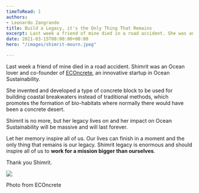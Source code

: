 ```yaml
---
timeToRead: 1
authors:
- Leonardo Zangrando
title: Build a Legacy, it's the Only Thing That Remains
excerpt: Last week a friend of mine died in a road accident. She was an Ocean lover.
date: 2021-03-15T00:00:00+00:00
hero: "/images/shimrit-mourn.jpeg"

---
```

Last week a friend of mine died in a road accident. Shimrit was an Ocean lover and co-founder of [ECOncrete](https://econcretetech.com/), an innovative startup in Ocean Sustainability.

She invented and developed a type of concrete block to be used for building coastal breakwaters instead of traditional methods, which promotes the formation of bio-habitats where normally there would have been a concrete desert.

Shimrit is no more, but her legacy lives on and her impact on Ocean Sustainability will be massive and will last forever.

Let her memory inspire all of us. Our lives can finish in a moment and the only thing that remains is our legacy. Shimrit legacy is enormous and should inspire all of us to **work for a mission bigger than ourselves**.

Thank you Shimrit.

![](/images/shimrit-mourn.jpeg)

Photo from ECOncrete